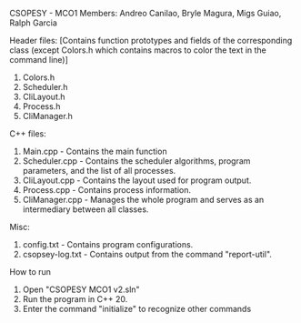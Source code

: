 CSOPESY - MCO1
Members: Andreo Canilao, Bryle Magura, Migs Guiao, Ralph Garcia

Header files: [Contains function prototypes and fields of the corresponding class (except Colors.h which contains macros to color the text in the command line)]
1) Colors.h
2) Scheduler.h
3) CliLayout.h
4) Process.h
5) CliManager.h

C++ files:
1) Main.cpp - Contains the main function
2) Scheduler.cpp - Contains the scheduler algorithms, program parameters, and the list of all processes.
3) CliLayout.cpp - Contains the layout used for program output.
4) Process.cpp - Contains process information.
5) CliManager.cpp - Manages the whole program and serves as an intermediary between all classes.

Misc:
1) config.txt - Contains program configurations.
2) csopsey-log.txt - Contains output from the command "report-util".

How to run
1) Open "CSOPESY MCO1 v2.sln"
2) Run the program in C++ 20.
3) Enter the command "initialize" to recognize other commands
